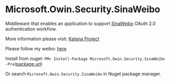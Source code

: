 Microsoft.Owin.Security.SinaWeibo
=================================

Middleware that enables an application to support [SinaWeibo](http://open.weibo.com/) OAuth 2.0 authentication workflow.

More information please visit: [Katana Project](http://katanaproject.codeplex.com/)

Please follow my weibo: [here](http://weibo.com/tangfeifan) 

Install from nuget: 
`PM> Install-Package Microsoft.Owin.Security.SinaWeibo -Pre`([package url](https://www.nuget.org/packages/Microsoft.Owin.Security.SinaWeibo/))

Or search `Microsoft.Owin.Security.SinaWeibo` in Nuget package manager.
